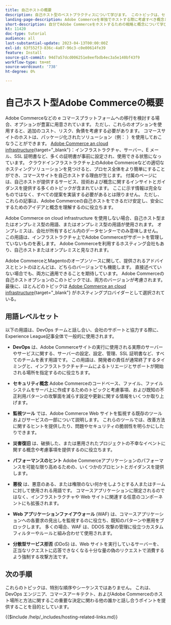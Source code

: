 ```yaml
---
title: 自己ホストの概要
description: 自己ホスト型のベストプラクティスについて学びます。 このトピックは、セキュリティ要素から災害復旧まで、さらに多くの領域に及びます。 これらのトピックは、独自のバージョンのAdobe Commerceをホストすることを決定した会社を支援するために、ここにあります。 提示される項目はすべて包括的ではありませんが、安全で安定した、回復力の高い Web サイトを促進するための適切な概念の範囲を提供する必要があります。
landing-page-description: Adobe Commerceを単独でホストする際に考慮すべき概念と事項について説明します。
short-description: 自分でAdobe Commerceをホストするための戦略と概念について学びます。
kt: 11420
doc-type: tutorial
audience: all
last-substantial-update: 2023-04-13T00:00:00Z
exl-id: 63f552f3-836c-4a07-96c3-c0e00614fe39
feature: Install
source-git-commit: 94d7a57dcd006251e8eefbdb4ec3a5e140bf43f9
workflow-type: tm+mt
source-wordcount: '738'
ht-degree: 0%

---
```


# 自己ホスト型Adobe Commerceの概要

Adobe Commerceなどの e コマースプラットフォームへの移行を検討する場合、オプションが豊富に用意されています。 ただし、これらのオプションを使用すると、追加のコスト、リスク、負債を考慮する必要があります。 コマースサイトのホストは、パッケージ化されたソリューション（例： ）を使用しておこなうことができます。 [Adobe Commerce an cloud infrastructure](https://experienceleague.adobe.com/docs/commerce-learn/tutorials/getting-started/cloud/1-overview.html){target="_blank"}：インフラストラクチャ、サーバー、E メール、SSL 証明書など、多くの証明書が事前に設定され、使用できる状態になっています。 クラウドインフラストラクチャ上のAdobe Commerceなどの適切なホスティングソリューションを見つけると、プロセス全体をより簡単にすることができ、コマースサイトを自己ホストする理由が生じます。 付属のページには、自己ホストが提供するサービス、技術および概念に関するインサイトとガイダンスを提供する多くのトピックが含まれています。 ここに示す情報は完全なものではなく、すべての提案を実装する必要があるとは限りません。 ただし、これらの記事は、Adobe Commerceの自己ホストをできるだけ安定し、安全にするためのアイデアと概念を理解するのに役立ちます。

Adobe Commerce on cloud infrastructure を使用しない場合、自己ホスト型またはオンプレミス型の用語、またはオンプレミス型の用語が使用されます。 オンプレミスは、会社が所有するビル内のデータセンターでのみ意味しません。 この用語は、インフラストラクチャ上でAdobe Commerceがサポートを管理していないものを表します。 Adobe Commerceを利用するホスティング会社もあり、自己ホストまたはオンプレミスと見なされます。

Adobe CommerceとMagentoのオープンソースに関して、提供されるアドバイスとヒントのほとんどは、どちらのバージョンでも機能します。 直接述べていない場合でも、両方に適用できることを期待しています。 Adobe Commerceの自己ホストオプションのこのトピックでは、両方のバージョンが考慮されます。 最後に、ほとんどのトピックは [Adobe Commerce an cloud infrastructure](https://experienceleague.adobe.com/docs/commerce-learn/tutorials/getting-started/cloud/1-overview.html){target="_blank"} がホスティングプロバイダーとして選択されている。

## 用語レベルセット

以下の用語は、DevOps チームと話し合い、会社のサポートと協力する際に、Experience League記事全体で一般的に使用されます。

* **DevOps** は、Adobe Commerceサイトの実行に使用される実際のサーバーやサービスに関する、サーバーの設定、設定、管理、SSL 証明書など、すべてのチームを表す用語です。 この用語は、開発者の責任が通常終了するタイミングと、インフラストラクチャチームによるトリエージとサポートが開始される場所を指定するのに役立ちます。

* **セキュリティ概念** Adobe Commerceのコードベース、ファイル、ファイルシステムをサーバ上に作成するためのトピックと考慮事項、および既知の不正利用パターンの攻撃面を減らす設定や更新に関する情報をいくつか取り上げます。

* **監視ツール** では、Adobe Commerce Web サイトを監視する既存のツールおよびサービスの一部について説明します。 これらのツールでは、改善方法に関するヒントを提供したり、問題やセキュリティの脆弱性を明らかにしたりできます。

* **災害復旧** は、破損した、または悪用されたプロジェクトの不幸なイベントに関する概念や考慮事項を提供するのに役立ちます。

* **パフォーマンスのヒント** Adobe Commerceアプリケーションのパフォーマンスを可能な限り高めるための、いくつかのプロヒントとガイダンスを提供します。

* **悪役** は、悪意のある、または権限のない何かをしようとする人またはチームに対して使用される用語です。 コマースアプリケーションに限定されるのではなく、インフラストラクチャや Web サイトに関連する任意のコンポーネントにも拡張されます。

* **Web アプリケーションファイアウォール** (WAF) は、コマースアプリケーションへの各要求の見出しを監視するのに役立ち、既知のパターンや悪用をブロックします。 多くの場合、WAF は、DDOS 攻撃の管理に役立つカスタムフィルターやルールと組み合わせて使用されます。

* **分散型サービス拒否** (DDoS) は、Web サイトを実行しているサーバーを、正当なリクエストに応答できなくなる十分な量の偽のリクエストで消費するよう強制する攻撃方法です。

## 次の手順

これらのトピックは、特別な順序やシーケンスではありません。 これは、DevOps エンジニア、コマースアーキテクト、およびAdobe Commerceのホスト場所と方法に関するこの重要な決定に関わる他の誰かと話し合うポイントを提供することを目的としています。

{{$include /help/_includes/hosting-related-links.md}}
